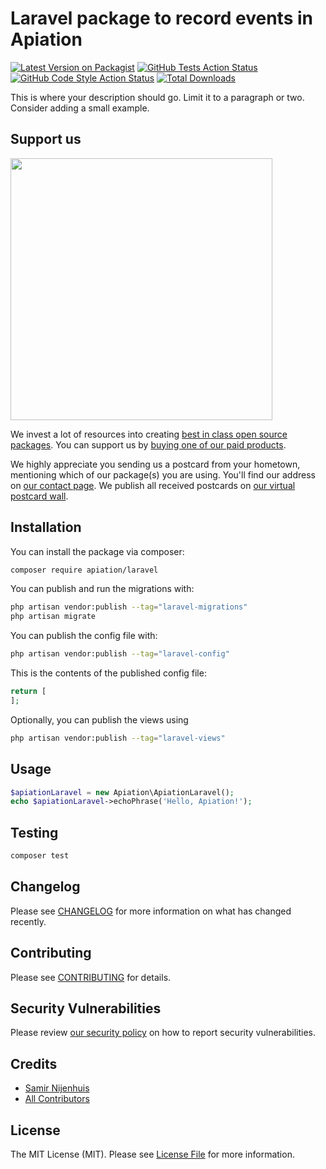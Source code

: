 # Laravel package to record events in Apiation

[![Latest Version on Packagist](https://img.shields.io/packagist/v/apiation/laravel.svg?style=flat-square)](https://packagist.org/packages/apiation/laravel)
[![GitHub Tests Action Status](https://img.shields.io/github/actions/workflow/status/apiation/laravel/run-tests.yml?branch=main&label=tests&style=flat-square)](https://github.com/apiation/laravel/actions?query=workflow%3Arun-tests+branch%3Amain)
[![GitHub Code Style Action Status](https://img.shields.io/github/actions/workflow/status/apiation/laravel/fix-php-code-style-issues.yml?branch=main&label=code%20style&style=flat-square)](https://github.com/apiation/laravel/actions?query=workflow%3A"Fix+PHP+code+style+issues"+branch%3Amain)
[![Total Downloads](https://img.shields.io/packagist/dt/apiation/laravel.svg?style=flat-square)](https://packagist.org/packages/apiation/laravel)

This is where your description should go. Limit it to a paragraph or two. Consider adding a small example.

## Support us

[<img src="https://github-ads.s3.eu-central-1.amazonaws.com/laravel.jpg?t=1" width="419px" />](https://spatie.be/github-ad-click/laravel)

We invest a lot of resources into creating [best in class open source packages](https://spatie.be/open-source). You can support us by [buying one of our paid products](https://spatie.be/open-source/support-us).

We highly appreciate you sending us a postcard from your hometown, mentioning which of our package(s) you are using. You'll find our address on [our contact page](https://spatie.be/about-us). We publish all received postcards on [our virtual postcard wall](https://spatie.be/open-source/postcards).

## Installation

You can install the package via composer:

```bash
composer require apiation/laravel
```

You can publish and run the migrations with:

```bash
php artisan vendor:publish --tag="laravel-migrations"
php artisan migrate
```

You can publish the config file with:

```bash
php artisan vendor:publish --tag="laravel-config"
```

This is the contents of the published config file:

```php
return [
];
```

Optionally, you can publish the views using

```bash
php artisan vendor:publish --tag="laravel-views"
```

## Usage

```php
$apiationLaravel = new Apiation\ApiationLaravel();
echo $apiationLaravel->echoPhrase('Hello, Apiation!');
```

## Testing

```bash
composer test
```

## Changelog

Please see [CHANGELOG](CHANGELOG.md) for more information on what has changed recently.

## Contributing

Please see [CONTRIBUTING](CONTRIBUTING.md) for details.

## Security Vulnerabilities

Please review [our security policy](../../security/policy) on how to report security vulnerabilities.

## Credits

- [Samir Nijenhuis](https://github.com/apiation)
- [All Contributors](../../contributors)

## License

The MIT License (MIT). Please see [License File](LICENSE.md) for more information.
